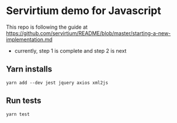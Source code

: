 # Servirtium demo for Javascript

This repo is following the guide at https://github.com/servirtium/README/blob/master/starting-a-new-implementation.md 

- currently, step 1 is complete and step 2 is next

## Yarn installs

```
yarn add --dev jest jquery axios xml2js
```

## Run tests

```
yarn test
```
